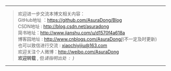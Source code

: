 ***

> 欢迎进一步交流本博文相关内容：<br/>
GitHub地址 ：<https://github.com/AsuraDong/Blog><br/>
CSDN地址 : <http://blog.csdn.net/asuradong><br/>
简书地址：<http://www.jianshu.com/u/d1570f4a618a><br/>
博客园地址 : <http://www.cnblogs.com/AsuraDong/>(不一定及时更新)<br/>
也可以致信进行交流 : <xiaochiyijiu@163.com> <br/>
欢迎关注个人微博：<http://weibo.com/AsuraDong><br/>
**欢迎转载** , 但*请指明出处 &nbsp;:&nbsp;&nbsp;)*

***
